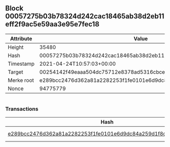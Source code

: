 ## Block 00057275b03b78324d242cac18465ab38d2eb11eff2f9ac5e59aa3e95e7fec18

Attribute | Value
--- | ---
Height | 35480
Hash | 00057275b03b78324d242cac18465ab38d2eb11eff2f9ac5e59aa3e95e7fec18
Timestamp | 2021-04-24T10:57:03+00:00
Target | 00254142f49eaaa504dc75712e8378ad5316cbcead634704b3734b6271167cc4
Merke root | e289bcc2476d362a81a2282253f1fe0101e6d9dc84a259d1f8cacda4a0de6548
Nonce | 94775779

```

```

### Transactions

Hash | Amount
--- | ---
[e289bcc2476d362a81a2282253f1fe0101e6d9dc84a259d1f8cacda4a0de6548](e289bcc2476d362a81a2282253f1fe0101e6d9dc84a259d1f8cacda4a0de6548.md) | 10.00000000 SKEPTI 
